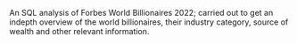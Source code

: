 An SQL analysis of Forbes World Billionaires 2022; carried out to get an indepth overview of the world billionaires, their industry category, source of wealth and other relevant information.
